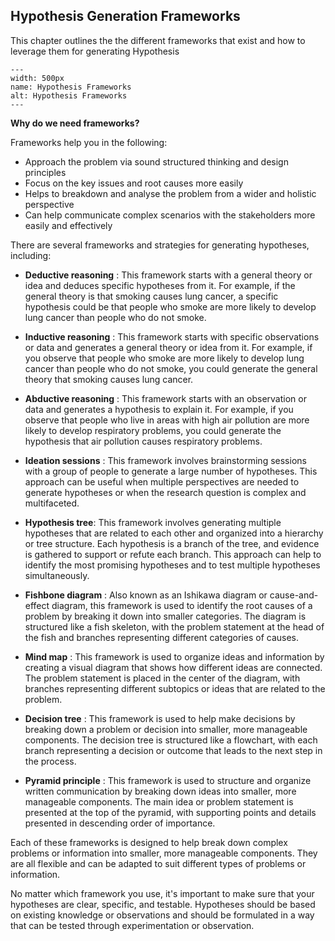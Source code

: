 ## Hypothesis Generation Frameworks

This chapter outlines the the different frameworks that exist and how to leverage them for generating Hypothesis

```{figure} /img/Hypothesis-Frameworks.*
---
width: 500px
name: Hypothesis Frameworks
alt: Hypothesis Frameworks
---
```

**Why do we need frameworks?**

Frameworks help you in the following:

* Approach the problem via sound structured thinking and design principles
* Focus on the key issues and root causes more easily
* Helps to breakdown and analyse the problem from a wider and holistic perspective
* Can help communicate complex scenarios with the stakeholders more easily and effectively

There are several frameworks and strategies for generating hypotheses, including:

- **Deductive reasoning** : This framework starts with a general theory or idea and deduces specific hypotheses from it. For example, if the general theory is that smoking causes lung cancer, a specific hypothesis could be that people who smoke are more likely to develop lung cancer than people who do not smoke.

- **Inductive reasoning** : This framework starts with specific observations or data and generates a general theory or idea from it. For example, if you observe that people who smoke are more likely to develop lung cancer than people who do not smoke, you could generate the general theory that smoking causes lung cancer.

- **Abductive reasoning** : This framework starts with an observation or data and generates a hypothesis to explain it. For example, if you observe that people who live in areas with high air pollution are more likely to develop respiratory problems, you could generate the hypothesis that air pollution causes respiratory problems.

- **Ideation sessions** : This framework involves brainstorming sessions with a group of people to generate a large number of hypotheses. This approach can be useful when multiple perspectives are needed to generate hypotheses or when the research question is complex and multifaceted.

- **Hypothesis tree**: This framework involves generating multiple hypotheses that are related to each other and organized into a hierarchy or tree structure. Each hypothesis is a branch of the tree, and evidence is gathered to support or refute each branch. This approach can help to identify the most promising hypotheses and to test multiple hypotheses simultaneously.

- **Fishbone diagram** : Also known as an Ishikawa diagram or cause-and-effect diagram, this framework is used to identify the root causes of a problem by breaking it down into smaller categories. The diagram is structured like a fish skeleton, with the problem statement at the head of the fish and branches representing different categories of causes.

- **Mind map** : This framework is used to organize ideas and information by creating a visual diagram that shows how different ideas are connected. The problem statement is placed in the center of the diagram, with branches representing different subtopics or ideas that are related to the problem.

- **Decision tree** : This framework is used to help make decisions by breaking down a problem or decision into smaller, more manageable components. The decision tree is structured like a flowchart, with each branch representing a decision or outcome that leads to the next step in the process.

- **Pyramid principle** : This framework is used to structure and organize written communication by breaking down ideas into smaller, more manageable components. The main idea or problem statement is presented at the top of the pyramid, with supporting points and details presented in descending order of importance.

Each of these frameworks is designed to help break down complex problems or information into smaller, more manageable components. They are all flexible and can be adapted to suit different types of problems or information.

No matter which framework you use, it's important to make sure that your hypotheses are clear, specific, and testable. Hypotheses should be based on existing knowledge or observations and should be formulated in a way that can be tested through experimentation or observation.